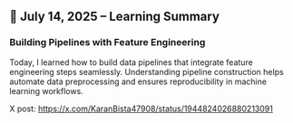 ## 📅 July 14, 2025 – Learning Summary

###  Building Pipelines with Feature Engineering

Today, I learned how to build data pipelines that integrate feature engineering steps seamlessly. Understanding pipeline construction helps automate data preprocessing and ensures reproducibility in machine learning workflows.

X post: https://x.com/KaranBista47908/status/1944824026880213091
